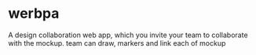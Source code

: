 # werbpa
A design collaboration web app, which you invite your team to collaborate with the mockup. team can draw, markers and link each of mockup
